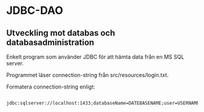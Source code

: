 # JDBC-DAO
## Utveckling mot databas och databasadministration

Enkelt program som använder JDBC för att hämta data från en MS SQL server.

Programmet läser connection-string från src/resources/login.txt.

Formatera connection-string enligt: 


```
   jdbc:sqlserver://localhost:1433;databaseName=DATEBASENAME;user=USERNAME;password=PASSWORD!
``` 
   